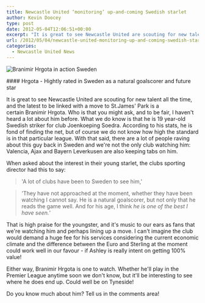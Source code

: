 ```yaml
---
title: Newcastle United ‘monitoring’ up-and-coming Swedish starlet
author: Kevin Doocey
type: post
date: 2012-05-04T12:06:51+00:00
excerpt: "It is great to see Newcastle United are scouting for new talent all the time, and the latest to be linked with a move to St.James' Park is a certain Branimir Hrgota. Who is that you.."
url: /2012/05/04/newcastle-united-monitoring-up-and-coming-swedish-starlet/
categories:
  - Newcastle United News
---
```


![Branimir Hrgota in action Sweden](https://www.tynetime.com/wp-content/uploads/2012/05/Branimir-Hrgota-NUFC.jpg "Branimir-Hrgota-NUFC")

#### Hrgota - Hightly rated in Sweden as a natural goalscorer and future star

It is great to see Newcastle United are scouting for new talent all the time, and the latest to be linked with a move to St.James' Park is a certain Branimir Hrgota. Who is that you might ask, and to be fair, I haven't heard a lot about him before. What we do know is that he is 19 year-old Swedish striker for club Joenkoeping Soedra. According to his stats, he is fond of finding the net, but of course we do not know how high the standard is in that particular league. With that said, there are a lot  of people raving about this guy back in Sweden and we're not the only club watching him: Valencia, Ajax and Bayern Leverkusen are also keeping tabs on him.

When asked about the interest in their young starlet, the clubs sporting director had this to say:

> 'A lot of clubs have been to Sweden to see him,'

> 'They have not approached at the moment, whether they have been watching I cannot say. He is a natural goalscorer, but not only that he reads the game well. And for his age, I think _he is one of the best I have seen._'

That is high praise for the youngster, and it's music to our ears as fans that we're watching him and perhaps lining up a move. I can't imagine the club would demand a huge fee for his services considering the current economic climate and the difference between the Euro and Sterling at the moment could work well in our favour - if Ashley is really intent on getting 100% value!

Either way, Branimir Hrgota is one to watch. Whether he'll play in the Premier League anytime soon we don't know, but it'll be interesting to see where he does end up. Could well be on Tyneside!

Do you know much about him? Tell us in the comments area!
